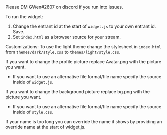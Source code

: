 Please DM GWen#2607 on discord if you run into issues. 

To run the widget:
1. Change the entrant id at the start of `widget.js` to your own entrant id. Save.
2. Set `index.html` as a browser source for your stream.

Customizations:
To use the light theme change the stylesheet in `index.html` from `themes/dark/style.css` to `themes/light/style.css`.

If you want to change the profile picture replace Avatar.png with the picture you want. 
 - If you want to use an alternative file format/file name specify the source inside of `widget.js`.

If you want to change the background picture replace bg.png with the picture you want. 
 - If you want to use an alternative file format/file name specify the source inside of `style.css`.

If your name is too long you can override the name it shows by providing an override name at the start of widget.js. 